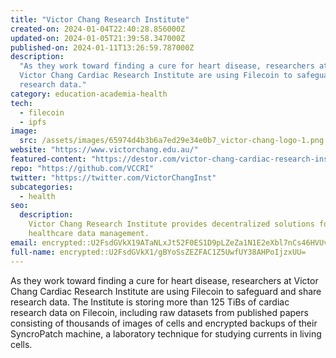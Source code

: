 ```yaml
---
title: "Victor Chang Research Institute"
created-on: 2024-01-04T22:40:28.856000Z
updated-on: 2024-01-05T21:39:58.347000Z
published-on: 2024-01-11T13:26:59.787000Z
description:
  "As they work toward finding a cure for heart disease, researchers at
  Victor Chang Cardiac Research Institute are using Filecoin to safeguard and share
  research data."
category: education-academia-health
tech:
  - filecoin
  - ipfs
image:
  src: /assets/images/65974d4b3b6a7ed29e34e0b7_victor-chang-logo-1.png
website: "https://www.victorchang.edu.au/"
featured-content: "https://destor.com/victor-chang-cardiac-research-institute-case-study"
repo: "https://github.com/VCCRI"
twitter: "https://twitter.com/VictorChangInst"
subcategories:
  - health
seo:
  description:
    Victor Chang Research Institute provides decentralized solutions for
    healthcare data management.
email: encrypted::U2FsdGVkX19ATaNLxJt52F0ES1D9pLZeZa1N1E2eXbl7nCs46HVUvHFswFH8Hcrk
full-name: encrypted::U2FsdGVkX1/gBYoSsZEZFAC1Z5UwfUY38AHPoIjzxUU=
---
```


As they work toward finding a cure for heart disease, researchers at Victor Chang Cardiac Research Institute are using Filecoin to safeguard and share research data. The Institute is storing more than 125 TiBs of cardiac research data on Filecoin, including raw datasets from published papers consisting of thousands of images of cells and encrypted backups of their SyncroPatch machine, a laboratory technique for studying currents in living cells.
